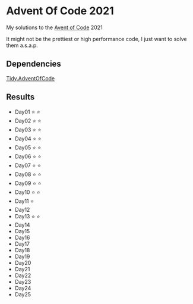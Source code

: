 # Advent Of Code 2021

My solutions to the [Avent of Code](https://adventofcode.com/) 2021  

It might not be the prettiest or high performance code, I just want to solve them a.s.a.p.  

## Dependencies
[Tidy.AdventOfCode](https://github.com/yugabe/Tidy.AdventOfCode)

## Results
- Day01 :star: :star:  
- Day02 :star: :star:  
- Day03 :star: :star:
- Day04 :star: :star:
- Day05 :star: :star:
- Day06 :star: :star:
- Day07 :star: :star:
- Day08 :star: :star:
- Day09 :star: :star:
- Day10 :star: :star:
- Day11 :star:
- Day12
- Day13 :star: :star:
- Day14
- Day15
- Day16
- Day17
- Day18
- Day19
- Day20
- Day21
- Day22
- Day23
- Day24
- Day25